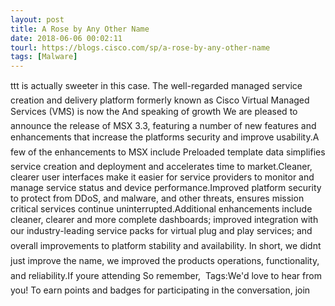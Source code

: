 ```yaml
---
layout: post
title: A Rose by Any Other Name 
date: 2018-06-06 00:02:11
tourl: https://blogs.cisco.com/sp/a-rose-by-any-other-name
tags: [Malware]
---
```

ttt is actually sweeter in this case. The well-regarded managed service creation and delivery platform formerly known as Cisco Virtual Managed Services (VMS) is now the And speaking of growth We are pleased to announce the release of MSX 3.3, featuring a number of new features and enhancements that increase the platforms security and improve usability.A few of the enhancements to MSX include Preloaded template data simplifies service creation and deployment and accelerates time to market.Cleaner, clearer user interfaces make it easier for service providers to monitor and manage service status and device performance.Improved platform security to protect from DDoS, and malware, and other threats, ensures mission critical services continue uninterrupted.Additional enhancements include cleaner, clearer and more complete dashboards; improved integration with our industry-leading service packs for virtual plug and play services; and overall improvements to platform stability and availability. In short, we didnt just improve the name, we improved the products operations, functionality, and reliability.If youre attending So remember,  Tags:We'd love to hear from you! To earn points and badges for participating in the conversation, join 